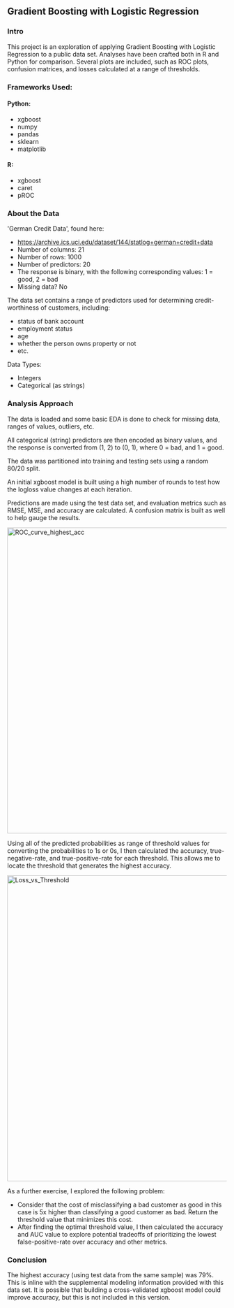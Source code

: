 ## Gradient Boosting with Logistic Regression

### Intro
This project is an exploration of applying Gradient Boosting with Logistic Regression to a public data set. Analyses have been crafted both in R and Python for comparison. Several plots are included, such as ROC plots, confusion matrices, and losses calculated at a range of thresholds.

### Frameworks Used:
#### Python:
- xgboost
- numpy
- pandas
- sklearn
- matplotlib

#### R:
- xgboost
- caret
- pROC

### About the Data
'German Credit Data', found here:
- https://archive.ics.uci.edu/dataset/144/statlog+german+credit+data
- Number of columns: 21
- Number of rows: 1000
- Number of predictors: 20
- The response is binary, with the following corresponding values: 1 = good, 2 = bad
- Missing data? No

The data set contains a range of predictors used for determining credit-worthiness of customers, including:
- status of bank account
- employment status
- age
- whether the person owns property or not
- etc.

Data Types:
- Integers
- Categorical (as strings)

### Analysis Approach
The data is loaded and some basic EDA is done to check for missing data, ranges of values, outliers, etc.

All categorical (string) predictors are then encoded as binary values, and the response is converted from (1, 2) to (0, 1), where 0 = bad, and 1 = good.

The data was partitioned into training and testing sets using a random 80/20 split.

An initial xgboost model is built using a high number of rounds to test how the logloss value changes at each iteration.

Predictions are made using the test data set, and evaluation metrics such as RMSE, MSE, and accuracy are calculated. A confusion matrix is built as well to help gauge the results.

<img src="https://github.com/user-attachments/assets/859ad782-2d4e-4c5f-a060-cf2011afb0cb" alt="ROC_curve_highest_acc" width="700">

Using all of the predicted probabilities as range of threshold values for converting the probabilities to 1s or 0s, I then calculated the accuracy, true-negative-rate, and true-positive-rate for each threshold. This allows me to locate the threshold that generates the highest accuracy.

<img src="https://github.com/user-attachments/assets/c6fb3386-a283-4aae-95a1-688c36ef7a2a" alt="Loss_vs_Threshold" width="700">

As a further exercise, I explored the following problem:
- Consider that the cost of misclassifying a bad customer as good in this case is 5x higher than classifying a good customer as bad. Return the threshold value that minimizes this cost.
- After finding the optimal threshold value, I then calculated the accuracy and AUC value to explore potential tradeoffs of prioritizing the lowest false-positive-rate over accuracy and other metrics.

### Conclusion
The highest accuracy (using test data from the same sample) was 79%. This is inline with the supplemental modeling information provided with this data set. It is possible that building a cross-validated xgboost model could improve accuracy, but this is not included in this version.
